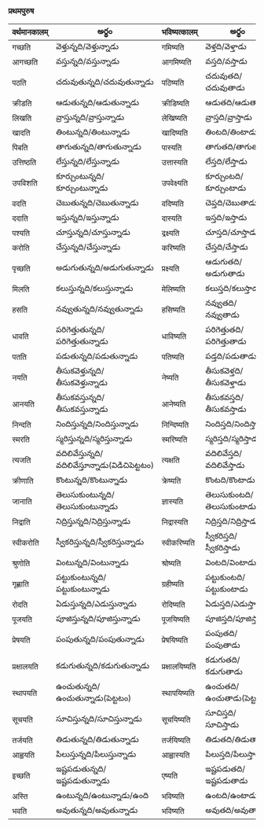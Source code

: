 
 ### प्रथमपुरुष  
 वर्थमानकालम्| అర్థం | भविष्यत्कालम्  | అర్థం |
------------- | ------------- | ------------- | --------- |
गच्छति | వెళ్తున్నది/వెళ్తున్నాడు | गमिष्यति | వెళ్తది/వెళ్తాడు |
आगच्छति | వస్తున్నది/వస్తున్నాడు | आगमिष्यति | వస్తది/వస్తాడు |
पठति | చదువుతున్నది/చదువుతున్నాడు | पठिष्यति | చదువుతది/చదువుతాడు |
क्रीडति | ఆడుతున్నది/ఆడుతున్నాడు | क्रीडिष्यति | ఆడుతది/ఆడుతాడు |
लिखति | వ్రాస్తున్నది/వ్రాస్తున్నాడు | लेखिष्यति | వ్రాస్తది/వ్రాస్తాడు |
खादति | తింటున్నది/తింటున్నాడు | खादिष्यति | తింటది/తింటాడు |
पिबति | తాగుతున్నది/తాగుతున్నాడు | पास्यति | తాగుతది/తాగుతాడు |
उत्तिष्ठति | లేస్తున్నది/లేస్తున్నాడు | उत्तास्यति | లేస్తది/లేస్తాడు |
उपविशति | కూర్చుంటున్నది/కూర్చుంటున్నాడు | उपवेक्ष्यति | కూర్చుంటది/కూర్చుంటాడు |
वदति  | చెబుతున్నది/చెబుతున్నాడు | वदिष्यति | చెప్తది/చెబుతాడు |
ददाति | ఇస్తున్నది/ఇస్తున్నాడు | दास्यति | ఇస్తది/ఇస్తాడు |
पश्यति | చూస్తున్నది/చూస్తున్నాడు | द्रक्ष्यति | చూస్తది/చూస్తాడు |
करोति | చేస్తున్నది/చేస్తున్నాడు | करिष्यति | చేస్తది/చేస్తాడు |
पृच्छति | అడుగుతున్నది/అడుగుతున్నాడు | प्रक्ष्यति | ఆడుగుతది/అడుగుతాడు |
मिलति | కలుస్తున్నది/కలుస్తున్నాడు | मेलिष्यति | కలుస్తది/కలుస్తాడు |
हसति | నవ్వుతున్నది/నవ్వుతున్నాడు | हसिष्यति  | నవ్వుతది/నవ్వుతాడు |
धावति | పరిగెత్తుతున్నది/పరిగెత్తుతున్నాడు | धाविष्यति | పరిగెత్తుతది/పరిగెత్తుతాడు |
पतति | పడుతున్నది/పడుతున్నాడు| पतिष्यति | పడ్తది/పడుతాడు |
नयति | తీసుకవెళ్తున్నది/తీసుకవెళ్తున్నాడు | नेष्यति | తీసుకవెళ్తది/తీసుకవెళ్తాడు |
आनयति | తీసుకవస్తున్నది/తీసుకవస్తున్నాడు | आनेष्यति  | తీసుకవస్తది/తీసుకవస్తాడు |
निन्दति | నిందిస్తున్నది/నిందిస్తున్నాడు | निन्दिष्यति | నిందిస్తది/నిందిస్తాడు |
स्मरति |  స్మరిస్తున్నది/స్మరిస్తున్నాడు | स्मरिष्यति | స్మరిస్తది/స్మరిస్తాడు |
त्यजति |  వదిలివేస్తున్నది/వదిలివేస్తూన్నాడు(విడిచిపెట్టటం) | त्यक्षति |వదిలివేస్తది/వదిలివేస్తాడు |
क्रीणाति |  కొంటున్నది/కొంటున్నాడు | क्रेष्यति |  కొంటది/కొంటాడు |
जानाति | తెలుసుకుంటున్నది/తెలుసుకుంటున్నాడు | ज्ञास्यति | తెలుసుకుంటది/తెలుసుకుంటాడు |
निद्राति | నిద్రిస్తున్నది/నిద్రిస్తున్నాడు | निद्रास्यति | నిద్రిస్తది/నిద్రిస్తాడు |
स्वीकरोति |  స్వీకరిస్తున్నది/స్వీకరిస్తున్నాడు | स्वीकरिष्यति | స్వీకరిస్తది/స్వీకరిస్తాడు |
श्रुणोति |  వింటున్నది/వింటున్నాడు | श्रोष्यति | వింటది/వింటాడు |
गृह्णाति | పట్టుకుంటున్నది/పట్టుకుంటున్నాడు | ग्रहीष्यति | పట్టుకుంటది/పట్టుకుంటాడు |
रोदति | ఏడుస్తున్నది/ఎడుస్తున్నాడు | रोदिष्यति | ఏడుస్తది/ఎడుస్తాడు |
पूजयति | పూజిస్తున్నది/పూజిస్తున్నాడు | पूजयिष्यति | పూజిస్తది/పూజిస్తాడు |
प्रेषयति |  పంపుతున్నది/పంపుతున్నాడు | प्रेषयिष्यति | పంపుతది/పంపుతాడు |
प्रक्षालयति | కడుగుతున్నది/కడుగుతున్నాడు | प्रक्षालयिष्यति | కడుగుతది/కడుగుతాడు |
स्थापयति | ఉంచుతున్నది/ఉంచుతున్నాడు(పెట్టటం) | स्थापयिष्यति | ఉంచుతది/ఉంచుతాడు(పెట్టటం) |
सूचयति | సూచిస్తున్నది/సూచిస్తున్నాడు | सूचयिष्यति | సూచిస్తది/సూచిస్తాడు |
तर्जयति  | తిడుతున్నది/తిడుతున్నాడు | तर्जयिष्यति | తిడుతది/తిడుతాడు |
आह्वयति | పిలుస్తున్నది/పిలుస్తున్నాడు | आह्वास्यति | పిలుస్తది/పిలుస్తాడు |
इच्छति |  ఇష్టపడుతున్నది/ఇష్టపడుతున్నాడు | एष्यति | ఇష్టపడుతది/ఇష్టపడుతాడు |
अस्ति | ఉంటున్నది/ఉంటున్నాడు/ఉంది | भविष्यति | ఉంటది/ఉంటాడు |
भवति | అవుతున్నది/అవుతున్నాడు | भविष्यति | అవుతది/అవుతాడు |



